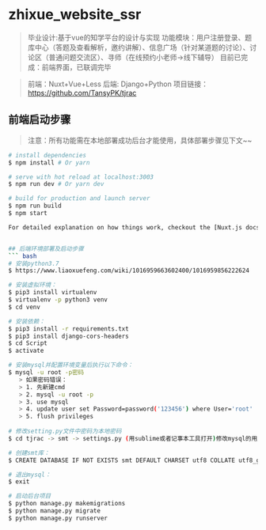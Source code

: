 # zhixue_website_ssr

>毕业设计:基于vue的知学平台的设计与实现
>功能模块：用户注册登录、题库中心（答题及查看解析，邀约讲解）、信息广场（针对某道题的讨论）、讨论区（普通问题交流区）、寻师（在线预约小老师->线下辅导）
>目前已完成：前端界面，已联调完毕

>前端：Nuxt+Vue+Less
>后端: Django+Python  项目链接：https://github.com/TansyPK/tjrac

## 前端启动步骤

> 注意：所有功能需在本地部署成功后台才能使用，具体部署步骤见下文~~

``` bash
# install dependencies
$ npm install # Or yarn

# serve with hot reload at localhost:3003
$ npm run dev # Or yarn dev

# build for production and launch server
$ npm run build
$ npm start

For detailed explanation on how things work, checkout the [Nuxt.js docs](https://github.com/nuxt/nuxt.js).


## 后端环境部署及启动步骤
``` bash 
# 安装python3.7 
$ https://www.liaoxuefeng.com/wiki/1016959663602400/1016959856222624

# 安装虚拟环境：
$ pip3 install virtualenv
$ virtualenv -p python3 venv
$ cd venv

# 安装依赖：
$ pip3 install -r requirements.txt
$ pip3 install django-cors-headers
$ cd Script
$ activate

# 安装mysql并配置环境变量后执行以下命令：
$ mysql -u root -p密码
   > 如果密码错误：
   > 1. 先新建cmd
   > 2. mysql -u root -p
   > 3. use mysql
   > 4. update user set Password=password('123456') where User='root'
   > 5. flush privileges
   
# 修改setting.py文件中密码为本地密码
$ cd tjrac -> smt -> settings.py (用sublime或者记事本工具打开)修改mysql的用户名和密码为自己本地的

# 创建smt库：
$ CREATE DATABASE IF NOT EXISTS smt DEFAULT CHARSET utf8 COLLATE utf8_general_ci;

# 退出mysql： 
$ exit

# 启动后台项目
$ python manage.py makemigrations
$ python manage.py migrate
$ python manage.py runserver
